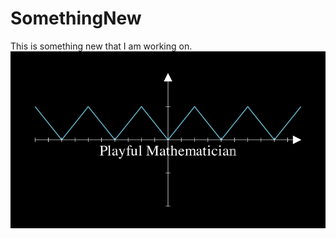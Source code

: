 # SomethingNew
This is something new that I am working on.
![image](https://github.com/PlayfulMathematician/SomethingNew/blob/main/thumb_0000.jpg)

